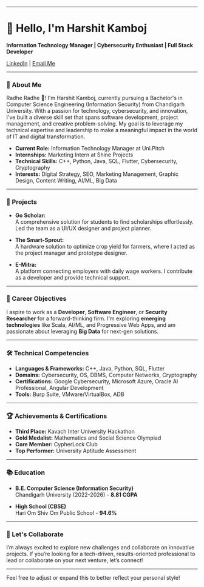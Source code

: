 
---

# 👋 Hello, I'm Harshit Kamboj

**Information Technology Manager | Cybersecurity Enthusiast | Full Stack Developer**

[LinkedIn](https://www.linkedin.com/in/harshit-kamboj-72328a251/) | [Email Me](mailto:22BIS70092@cuchd.in)

---

### 💼 About Me

Radhe Radhe 🙏! I'm Harshit Kamboj, currently pursuing a Bachelor's in Computer Science Engineering (Information Security) from Chandigarh University. With a passion for technology, cybersecurity, and innovation, I've built a diverse skill set that spans software development, project management, and creative problem-solving. My goal is to leverage my technical expertise and leadership to make a meaningful impact in the world of IT and digital transformation.

- **Current Role:** Information Technology Manager at Uni.Pitch
- **Internships:** Marketing Intern at Shine Projects
- **Technical Skills:** C++, Python, Java, SQL, Flutter, Cybersecurity, Cryptography
- **Interests:** Digital Strategy, SEO, Marketing Management, Graphic Design, Content Writing, AI/ML, Big Data

---

### 🚀 Projects

- **Go Scholar:**  
  A comprehensive solution for students to find scholarships effortlessly. Led the team as a UI/UX designer and project planner.
  
- **The Smart-Sprout:**  
  A hardware solution to optimize crop yield for farmers, where I acted as the project manager and prototype designer.
  
- **E-Mitra:**  
  A platform connecting employers with daily wage workers. I contribute as a developer and provide technical support.

---

### 🎯 Career Objectives

I aspire to work as a **Developer**, **Software Engineer**, or **Security Researcher** for a forward-thinking firm. I'm exploring **emerging technologies** like Scala, AI/ML, and Progressive Web Apps, and am passionate about leveraging **Big Data** for next-gen solutions.

---

### 🛠 Technical Competencies

- **Languages & Frameworks:** C++, Java, Python, SQL, Flutter
- **Domains:** Cybersecurity, OS, DBMS, Computer Networks, Cryptography
- **Certifications:** Google Cybersecurity, Microsoft Azure, Oracle AI Professional, Angular Development
- **Tools:** Burp Suite, VMware/VirtualBox, ADB

---

### 🏆 Achievements & Certifications

- **Third Place:** Kavach Inter University Hackathon
- **Gold Medalist:** Mathematics and Social Science Olympiad
- **Core Member:** CypherLock Club
- **Top Performer:** University Aptitude Assessment

---

### 📚 Education

- **B.E. Computer Science (Information Security)**  
  Chandigarh University (2022-2026) - **8.81 CGPA**
  
- **High School (CBSE)**  
  Hari Om Shiv Om Public School - **94.6%**

---

### 🌱 Let's Collaborate

I’m always excited to explore new challenges and collaborate on innovative projects. If you’re looking for a tech-driven, results-oriented professional to lead or collaborate on your next venture, let’s connect!

---

Feel free to adjust or expand this to better reflect your personal style!
